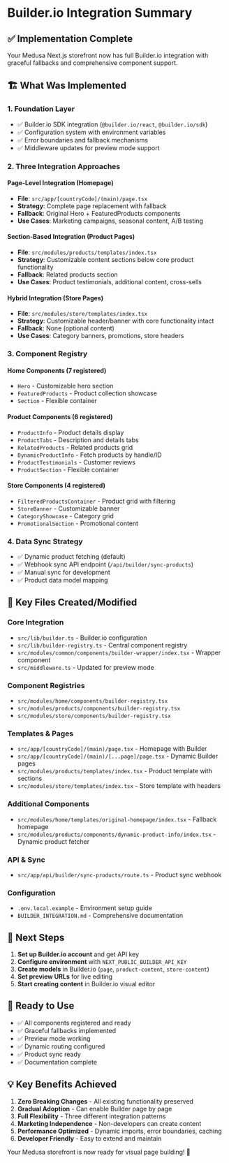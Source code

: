 # Builder.io Integration Summary

## ✅ Implementation Complete

Your Medusa Next.js storefront now has full Builder.io integration with graceful fallbacks and comprehensive component support.

## 🏗️ What Was Implemented

### 1. Foundation Layer
- ✅ Builder.io SDK integration (`@builder.io/react`, `@builder.io/sdk`)
- ✅ Configuration system with environment variables
- ✅ Error boundaries and fallback mechanisms
- ✅ Middleware updates for preview mode support

### 2. Three Integration Approaches

#### Page-Level Integration (Homepage)
- **File**: `src/app/[countryCode]/(main)/page.tsx`
- **Strategy**: Complete page replacement with fallback
- **Fallback**: Original Hero + FeaturedProducts components
- **Use Cases**: Marketing campaigns, seasonal content, A/B testing

#### Section-Based Integration (Product Pages)
- **File**: `src/modules/products/templates/index.tsx`
- **Strategy**: Customizable content sections below core product functionality
- **Fallback**: Related products section
- **Use Cases**: Product testimonials, additional content, cross-sells

#### Hybrid Integration (Store Pages)
- **File**: `src/modules/store/templates/index.tsx`
- **Strategy**: Customizable header/banner with core functionality intact
- **Fallback**: None (optional content)
- **Use Cases**: Category banners, promotions, store headers

### 3. Component Registry

#### Home Components (7 registered)
- `Hero` - Customizable hero section
- `FeaturedProducts` - Product collection showcase
- `Section` - Flexible container

#### Product Components (6 registered)
- `ProductInfo` - Product details display
- `ProductTabs` - Description and details tabs
- `RelatedProducts` - Related products grid
- `DynamicProductInfo` - Fetch products by handle/ID
- `ProductTestimonials` - Customer reviews
- `ProductSection` - Flexible container

#### Store Components (4 registered)
- `FilteredProductsContainer` - Product grid with filtering
- `StoreBanner` - Customizable banner
- `CategoryShowcase` - Category grid
- `PromotionalSection` - Promotional content

### 4. Data Sync Strategy
- ✅ Dynamic product fetching (default)
- ✅ Webhook sync API endpoint (`/api/builder/sync-products`)
- ✅ Manual sync for development
- ✅ Product data model mapping

## 📁 Key Files Created/Modified

### Core Integration
- `src/lib/builder.ts` - Builder.io configuration
- `src/lib/builder-registry.ts` - Central component registry
- `src/modules/common/components/builder-wrapper/index.tsx` - Wrapper component
- `src/middleware.ts` - Updated for preview mode

### Component Registries
- `src/modules/home/components/builder-registry.tsx`
- `src/modules/products/components/builder-registry.tsx`
- `src/modules/store/components/builder-registry.tsx`

### Templates & Pages
- `src/app/[countryCode]/(main)/page.tsx` - Homepage with Builder
- `src/app/[countryCode]/(main)/[...page]/page.tsx` - Dynamic Builder pages
- `src/modules/products/templates/index.tsx` - Product template with sections
- `src/modules/store/templates/index.tsx` - Store template with headers

### Additional Components
- `src/modules/home/templates/original-homepage/index.tsx` - Fallback homepage
- `src/modules/products/components/dynamic-product-info/index.tsx` - Dynamic product fetcher

### API & Sync
- `src/app/api/builder/sync-products/route.ts` - Product sync webhook

### Configuration
- `.env.local.example` - Environment setup guide
- `BUILDER_INTEGRATION.md` - Comprehensive documentation

## 🎯 Next Steps

1. **Set up Builder.io account** and get API key
2. **Configure environment** with `NEXT_PUBLIC_BUILDER_API_KEY`
3. **Create models** in Builder.io (`page`, `product-content`, `store-content`)
4. **Set preview URLs** for live editing
5. **Start creating content** in Builder.io visual editor

## 🚀 Ready to Use

- ✅ All components registered and ready
- ✅ Graceful fallbacks implemented
- ✅ Preview mode working
- ✅ Dynamic routing configured
- ✅ Product sync ready
- ✅ Documentation complete

## 💡 Key Benefits Achieved

1. **Zero Breaking Changes** - All existing functionality preserved
2. **Gradual Adoption** - Can enable Builder page by page
3. **Full Flexibility** - Three different integration patterns
4. **Marketing Independence** - Non-developers can create content
5. **Performance Optimized** - Dynamic imports, error boundaries, caching
6. **Developer Friendly** - Easy to extend and maintain

Your Medusa storefront is now ready for visual page building! 🎉